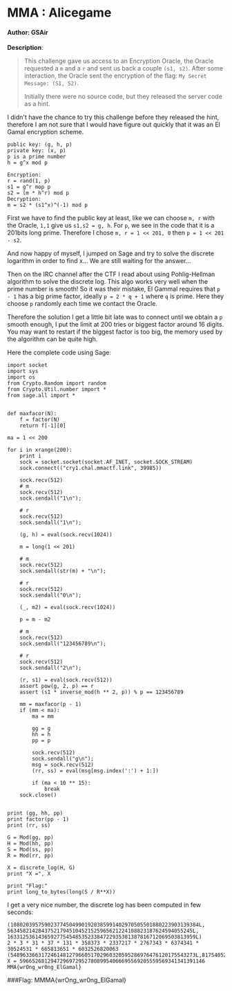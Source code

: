 # MMA : Alicegame

#### Author: GSAir

**Description**:
> This challenge gave us access to an Encryption Oracle, the Oracle requested a ```m``` and a ```r``` and sent us back a couple ```(s1, s2)```. After some interaction, the Oracle sent the encryption of the flag: ```My Secret Message: (S1, S2)```.
>
> Initially there were no source code, but they released the server code as a hint.

I didn't have the chance to try this challenge before they released the hint, therefore I am not sure that I would have figure out quickly that it was an El Gamal encryption scheme.

    public key: (g, h, p)
    private key: (x, p)
    p is a prime number
    h = g^x mod p

    Encryption:
    r = rand(1, p)
    s1 = g^r mop p
    s2 = (m * h^r) mod p
    Decryption:
    m = s2 * (s1^x)^(-1) mod p


First we have to find the public key at least, like we can choose ```m, r``` with the Oracle, ```1,1``` give us ```s1,s2 = g, h```.
For ```p```, we see in the code that it is a 201bits long prime. Therefore I chose ```m, r = 1 << 201, 0``` then ```p = 1 << 201 - s2```.

And now happy of myself, I jumped on Sage and try to solve the discrete logarithm in order to find x... We are still waiting for the answer...

Then on the IRC channel after the CTF I read about using Pohlig-Hellman algorithm to solve the discrete log. This algo works very well when the prime number is smooth! So it was their mistake, El Gammal requires that ```p - 1``` has a big prime factor, ideally ```p = 2 * q + 1``` where ```q``` is prime. Here they choose ```p``` randomly each time we contact the Oracle.

Therefore the solution I get a little bit late was to connect until we obtain a ```p``` smooth enough, I put the limit at 200 tries or biggest factor around 16 digits. You may want to restart if the biggest factor is too big, the memory used by the algorithm can be quite high.

Here the complete code using Sage:

    import socket
    import sys
    import os
    from Crypto.Random import random
    from Crypto.Util.number import *
    from sage.all import *


    def maxfacor(N):
    	f = factor(N)
    	return f[-1][0]

    ma = 1 << 200

    for i in xrange(200):
    	print i
    	sock = socket.socket(socket.AF_INET, socket.SOCK_STREAM)
    	sock.connect(("cry1.chal.mmactf.link", 39985))

    	sock.recv(512)
    	# m
    	sock.recv(512)
    	sock.sendall("1\n");

    	# r
    	sock.recv(512)
    	sock.sendall("1\n");

    	(g, h) = eval(sock.recv(1024))

    	m = long(1 << 201)

    	# m
    	sock.recv(512)
    	sock.sendall(str(m) + "\n");

    	# r
    	sock.recv(512)
    	sock.sendall("0\n");

    	(_, m2) = eval(sock.recv(1024))

    	p = m - m2

    	# m
    	sock.recv(512)
    	sock.sendall("123456789\n");

    	# r
    	sock.recv(512)
    	sock.sendall("2\n");

    	(r, s1) = eval(sock.recv(512))
    	assert pow(g, 2, p) == r
    	assert (s1 * inverse_mod(h ** 2, p)) % p == 123456789

    	mm = maxfacor(p - 1)
    	if (mm < ma):
    		ma = mm

    		gg = g
    		hh = h
    		pp = p

    		sock.recv(512)
    		sock.sendall("g\n");
    		msg = sock.recv(512)
    		(rr, ss) = eval(msg[msg.index(':') + 1:])

    		if (ma < 10 ** 15):
    			break
        sock.close()


    print (gg, hh, pp)
    print factor(pp - 1)
    print (rr, ss)

    G = Mod(gg, pp)
    H = Mod(hh, pp)
    S = Mod(ss, pp)
    R = Mod(rr, pp)

    X = discrete_log(H, G)
    print "X =", X

    print "Flag:"
    print long_to_bytes(long(S / R**X))

I get a very nice number, the discrete log has been computed in few seconds:

    (1080203957590237745049901920385991402970505501880223903139384L, 563458214284375217945104521525965621224108823187624594055245L, 1633125361436592775454853523384722935381387816712069503813959L)
    2 * 3 * 31 * 37 * 131 * 358373 * 2337217 * 2767343 * 6374341 * 30524531 * 665813651 * 6032526820063
    (548963366317246148127966051702960320595286976476120175543273L,81754052271027868453470529110750662527594169494019779266181L)
    X = 596652681294729697295278089954066695569205559569341341391146
    MMA{wrOng_wr0ng_ElGamal}



###Flag: MMMA{wrOng_wr0ng_ElGamal}
